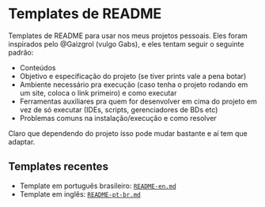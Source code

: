 # Templates de README

Templates de README para usar nos meus projetos pessoais. Eles foram inspirados pelo @Gaizgrol (vulgo Gabs), e eles tentam seguir o seguinte padrão:

- Conteúdos
- Objetivo e especificação do projeto (se tiver prints vale a pena botar)
- Ambiente necessário pra execução (caso tenha o projeto rodando em um site, coloca o link primeiro) e como executar
- Ferramentas auxiliares pra quem for desenvolver em cima do projeto em vez de só executar (IDEs, scripts, gerenciadores de BDs etc)
- Problemas comuns na instalação/execução e como resolver

Claro que dependendo do projeto isso pode mudar bastante e aí tem que adaptar.


## Templates recentes

- Template em português brasileiro: [`README-en.md`](./README-en.md)
- Template em inglês: [`README-pt-br.md`](./README-pt-br.md)
